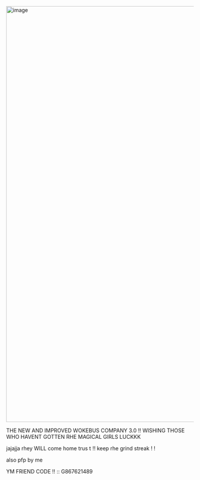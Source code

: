 <img width="2360" height="1116" alt="image" src="https://github.com/user-attachments/assets/7dd0e076-1e60-4154-9429-01d55a489340" />


THE NEW AND IMPROVED WOKEBUS COMPANY 3.0 !!
WISHING THOSE WHO HAVENT GOTTEN RHE MAGICAL GIRLS LUCKKK 

jajajja rhey WILL come home trus t !! keep rhe grind streak ! !

also pfp by me

YM FRIEND CODE !! 
:: G867621489
